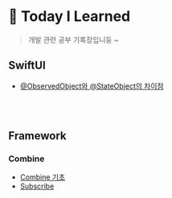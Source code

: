 # 📱 Today I Learned
> 개발 관련 공부 기록장입니둥 ~

## SwiftUI

- [@ObservedObject와 @StateObject의 차이점](https://github.com/GYURI-PARK/TIL_iOS/blob/main/SwiftUI/%40StateObject와%20%40ObservedObject의%20차이점.md)

</br>
</br>

## Framework
### Combine

- [Combine 기초](https://github.com/GYURI-PARK/TIL_iOS/blob/main/Framework/Combine/Combine%20기초.md)
- [Subscribe](https://github.com/GYURI-PARK/TIL_iOS/blob/main/Framework/Combine/Subscribe.md)

